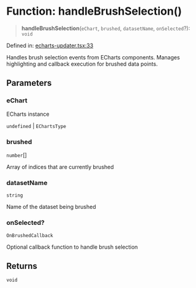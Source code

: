 # Function: handleBrushSelection()

> **handleBrushSelection**(`eChart`, `brushed`, `datasetName`, `onSelected`?): `void`

Defined in: [echarts-updater.tsx:33](https://github.com/GeoDaCenter/openassistant/blob/fd29806c870b11792765637bc0dc6fbb46bd3016/packages/echarts/src/echarts-updater.tsx#L33)

Handles brush selection events from ECharts components.
Manages highlighting and callback execution for brushed data points.

## Parameters

### eChart

ECharts instance

`undefined` | `EChartsType`

### brushed

`number`[]

Array of indices that are currently brushed

### datasetName

`string`

Name of the dataset being brushed

### onSelected?

`OnBrushedCallback`

Optional callback function to handle brush selection

## Returns

`void`
